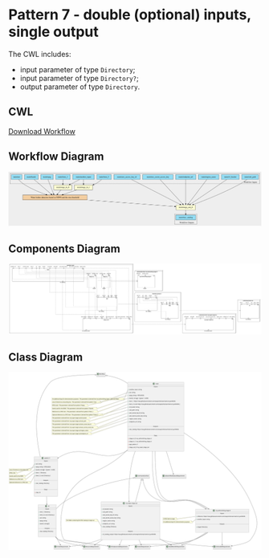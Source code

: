 # Pattern 7 - double (optional) inputs, single output

The CWL includes:

- input parameter of type `Directory`;
- input parameter of type `Directory?`;
- output parameter of type `Directory`.

## CWL

[Download Workflow](./workflows/pattern-7.cwl)

## Workflow Diagram

![file](./diagrams/pattern-7/workflow.svg)

## Components Diagram

![file](./diagrams/pattern-7/components.svg)

## Class Diagram

![file](./diagrams/pattern-7/class.svg)
